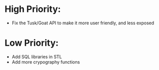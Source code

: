 # High Priority:
- Fix the Tusk/Goat API to make it more user friendly, and less exposed

# Low Priority:
- Add SQL libraries in STL
- Add more crypography functions